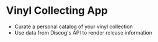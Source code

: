 # Vinyl Collecting App
- Curate a personal catalog of your vinyl collection
- Use data from Discog's API to render release information
